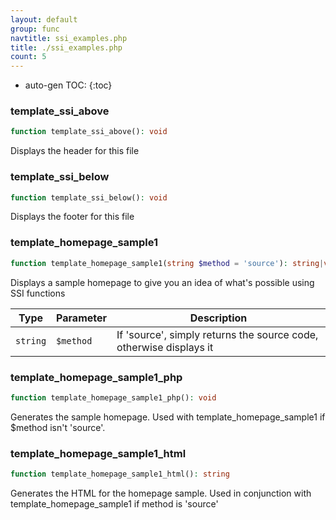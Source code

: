 ```yaml
---
layout: default
group: func
navtitle: ssi_examples.php
title: ./ssi_examples.php
count: 5
---
```

* auto-gen TOC:
{:toc}
### template_ssi_above

```php
function template_ssi_above(): void
```
Displays the header for this file



### template_ssi_below

```php
function template_ssi_below(): void
```
Displays the footer for this file



### template_homepage_sample1

```php
function template_homepage_sample1(string $method = 'source'): string|void
```
Displays a sample homepage to give you an idea of what's possible using SSI functions



Type|Parameter|Description
---|---|---
`string`|`$method`|If 'source', simply returns the source code, otherwise displays it

### template_homepage_sample1_php

```php
function template_homepage_sample1_php(): void
```
Generates the sample homepage. Used with template_homepage_sample1 if $method isn't 'source'.



### template_homepage_sample1_html

```php
function template_homepage_sample1_html(): string
```
Generates the HTML for the homepage sample. Used in conjunction with template_homepage_sample1 if method is 'source'



